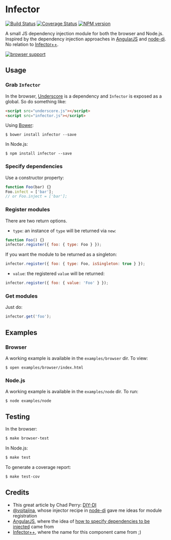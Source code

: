 # Infector

[![Build Status](https://travis-ci.org/tanem/infector.png)](https://travis-ci.org/tanem/infector)
[![Coverage Status](https://coveralls.io/repos/tanem/infector/badge.png?branch=master)](https://coveralls.io/r/tanem/infector?branch=master)
[![NPM version](https://badge.fury.io/js/infector.svg)](http://badge.fury.io/js/infector)

A small JS dependency injection module for both the browser and Node.js. Inspired by the dependency injection approaches in [AngularJS](https://github.com/angular/angular.js) and [node-di](https://github.com/vojtajina/node-di). No relation to [Infector++](https://code.google.com/p/infectorpp/).

[![browser support](https://ci.testling.com/tanem/infector.png)](https://ci.testling.com/tanem/infector)

## Usage

### Grab `Infector`

In the browser, [Underscore](http://underscorejs.org/) is a dependency and `Infector` is exposed as a global. So do something like:

```html
<script src="underscore.js"></script>
<script src="infector.js"></script>
```

Using [Bower](http://bower.io/):

```
$ bower install infector --save
```

In Node.js:

```
$ npm install infector --save
```

### Specify dependencies

Use a constructor property:

```js
function Foo(bar) {}
Foo.infect = ['bar'];
// or Foo.inject = ['bar'];
```

### Register modules

There are two return options.

 * `type`: an instance of `type` will be returned via `new`:

```js
function Foo() {}
infector.register({ foo: { type: Foo } });
```

If you want the module to be returned as a singleton:

```js
infector.register({ foo: { type: Foo, isSingleton: true } });
```

 * `value`: the registered `value` will be returned:

```js
infector.register({ foo: { value: 'Foo' } });
```

### Get modules

Just do:

```js
infector.get('foo');
```


## Examples

### Browser

A working example is available in the `examples/browser` dir. To view:

```
$ open examples/browser/index.html
```

### Node.js

A working example is available in the `examples/node` dir. To run:

```
$ node examples/node
```


## Testing

In the browser:

```sh
$ make browser-test
```

In Node.js:

```sh
$ make test
```

To generate a coverage report:

```sh
$ make test-cov
```


## Credits

 * This great article by Chad Perry: [DIY-DI](http://blacksheep.parry.org/wp-content/uploads/2010/03/DIY-DI.pdf)
 * [@vojtajina](https://github.com/vojtajina), whose injector recipe in [node-di](https://github.com/vojtajina/node-di) gave me ideas for module registration
 * [AngularJS](https://github.com/angular/angular.js), where the idea of [how to specify dependencies to be injected](http://docs.angularjs.org/guide/di) came from
 * [Infector++](https://code.google.com/p/infectorpp/), where the name for this component came from ;)
